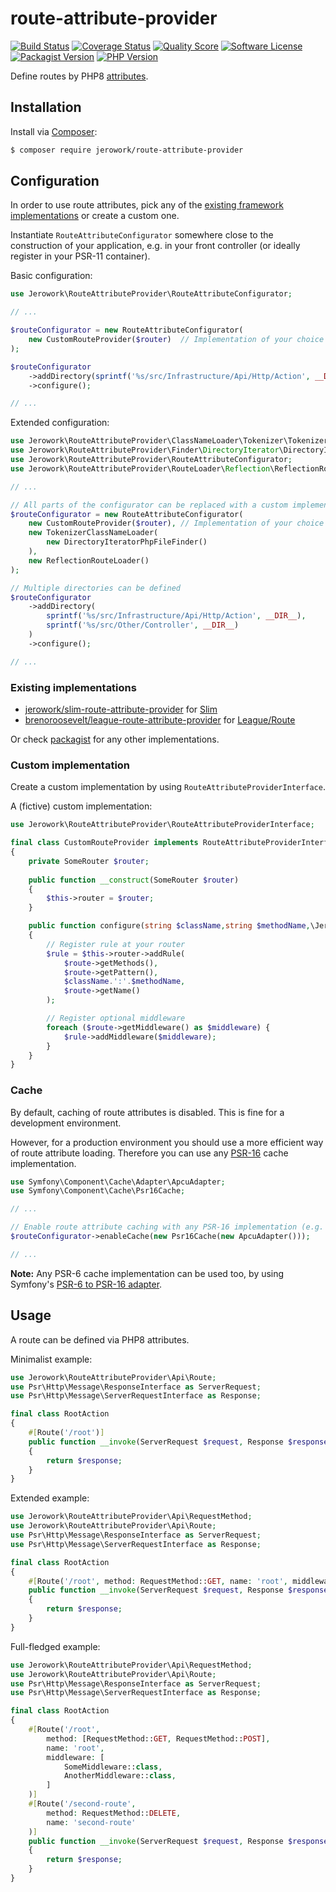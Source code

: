 # route-attribute-provider
[![Build Status](https://img.shields.io/endpoint.svg?url=https%3A%2F%2Factions-badge.atrox.dev%2Fjerowork%2Froute-attribute-provider%2Fbadge%3Fref%3Dmain&style=flat-square)](https://github.com/jerowork/route-attribute-provider/actions)
[![Coverage Status](https://img.shields.io/scrutinizer/coverage/g/jerowork/route-attribute-provider.svg?style=flat-square)](https://scrutinizer-ci.com/g/jerowork/route-attribute-provider/code-structure)
[![Quality Score](https://img.shields.io/scrutinizer/g/jerowork/route-attribute-provider.svg?style=flat-square)](https://scrutinizer-ci.com/g/jerowork/route-attribute-provider)
[![Software License](https://img.shields.io/badge/license-MIT-brightgreen.svg?style=flat-square)](LICENSE)
[![Packagist Version](https://img.shields.io/packagist/v/jerowork/route-attribute-provider.svg?style=flat-square&include_prereleases)](https://packagist.org/packages/jerowork/route-attribute-provider)
[![PHP Version](https://img.shields.io/badge/php-%5E8.0-8892BF.svg?style=flat-square)](http://www.php.net)

Define routes by PHP8 [attributes]((https://stitcher.io/blog/attributes-in-php-8)).

## Installation
Install via [Composer](https://getcomposer.org):
```bash
$ composer require jerowork/route-attribute-provider
```

## Configuration
In order to use route attributes, pick any of the [existing framework implementations](#existing-implementations) or create a custom one.

Instantiate `RouteAttributeConfigurator` somewhere close to the construction of your application,
e.g. in your front controller (or ideally register in your PSR-11 container).

Basic configuration:
```php
use Jerowork\RouteAttributeProvider\RouteAttributeConfigurator;

// ...

$routeConfigurator = new RouteAttributeConfigurator(
    new CustomRouteProvider($router)  // Implementation of your choice
);

$routeConfigurator
    ->addDirectory(sprintf('%s/src/Infrastructure/Api/Http/Action', __DIR__))
    ->configure();

// ...
```

Extended configuration:
```php
use Jerowork\RouteAttributeProvider\ClassNameLoader\Tokenizer\TokenizerClassNameLoader;
use Jerowork\RouteAttributeProvider\Finder\DirectoryIterator\DirectoryIteratorPhpFileFinder;
use Jerowork\RouteAttributeProvider\RouteAttributeConfigurator;
use Jerowork\RouteAttributeProvider\RouteLoader\Reflection\ReflectionRouteLoader;

// ...

// All parts of the configurator can be replaced with a custom implementation
$routeConfigurator = new RouteAttributeConfigurator(
    new CustomRouteProvider($router), // Implementation of your choice
    new TokenizerClassNameLoader(
        new DirectoryIteratorPhpFileFinder()
    ),
    new ReflectionRouteLoader()
);

// Multiple directories can be defined
$routeConfigurator
    ->addDirectory(
        sprintf('%s/src/Infrastructure/Api/Http/Action', __DIR__),
        sprintf('%s/src/Other/Controller', __DIR__)
    )
    ->configure();

// ...
```

### Existing implementations
- [jerowork/slim-route-attribute-provider](https://github.com/jerowork/slim-route-attribute-provider) for [Slim](https://www.slimframework.com)
- [brenoroosevelt/league-route-attribute-provider](https://github.com/brenoroosevelt/league-route-attribute-provider) for [League/Route](https://github.com/thephpleague/route)

Or check [packagist](https://packagist.org/providers/jerowork/route-attribute-provider-implementation) for any other implementations.

### Custom implementation
Create a custom implementation by using `RouteAttributeProviderInterface`.

A (fictive) custom implementation:
```php
use Jerowork\RouteAttributeProvider\RouteAttributeProviderInterface;

final class CustomRouteProvider implements RouteAttributeProviderInterface
{
    private SomeRouter $router;
    
    public function __construct(SomeRouter $router)
    {
        $this->router = $router;
    }

    public function configure(string $className,string $methodName,\Jerowork\RouteAttributeProvider\Api\Route $route) : void
    {
        // Register rule at your router
        $rule = $this->router->addRule(
            $route->getMethods(),
            $route->getPattern(),
            $className.':'.$methodName,
            $route->getName()
        );

        // Register optional middleware
        foreach ($route->getMiddleware() as $middleware) {
            $rule->addMiddleware($middleware);
        }
    }
}
```

### Cache
By default, caching of route attributes is disabled. This is fine for a development environment.

However, for a production environment you should use a more efficient way of route attribute loading.
Therefore you can use any [PSR-16](https://www.php-fig.org/psr/psr-16) cache implementation.

```php
use Symfony\Component\Cache\Adapter\ApcuAdapter;
use Symfony\Component\Cache\Psr16Cache;

// ...

// Enable route attribute caching with any PSR-16 implementation (e.g. symfony/cache)
$routeConfigurator->enableCache(new Psr16Cache(new ApcuAdapter()));

// ...
```

**Note:** Any PSR-6 cache implementation can be used too, by using Symfony's [PSR-6 to PSR-16 adapter](https://symfony.com/doc/current/components/cache/psr6_psr16_adapters.html).

## Usage
A route can be defined via PHP8 attributes.

Minimalist example:

```php
use Jerowork\RouteAttributeProvider\Api\Route;
use Psr\Http\Message\ResponseInterface as ServerRequest;
use Psr\Http\Message\ServerRequestInterface as Response;

final class RootAction
{
    #[Route('/root')]
    public function __invoke(ServerRequest $request, Response $response) : Response
    {
        return $response;
    }
}
```

Extended example:

```php
use Jerowork\RouteAttributeProvider\Api\RequestMethod;
use Jerowork\RouteAttributeProvider\Api\Route;
use Psr\Http\Message\ResponseInterface as ServerRequest;
use Psr\Http\Message\ServerRequestInterface as Response;

final class RootAction
{
    #[Route('/root', method: RequestMethod::GET, name: 'root', middleware: SomeMiddleware::class)]
    public function __invoke(ServerRequest $request, Response $response) : Response
    {
        return $response;
    }
}
```

Full-fledged example:

```php
use Jerowork\RouteAttributeProvider\Api\RequestMethod;
use Jerowork\RouteAttributeProvider\Api\Route;
use Psr\Http\Message\ResponseInterface as ServerRequest;
use Psr\Http\Message\ServerRequestInterface as Response;

final class RootAction
{
    #[Route('/root',
        method: [RequestMethod::GET, RequestMethod::POST],
        name: 'root',
        middleware: [
            SomeMiddleware::class,
            AnotherMiddleware::class,
        ]
    )]
    #[Route('/second-route',
        method: RequestMethod::DELETE,
        name: 'second-route'
    )]
    public function __invoke(ServerRequest $request, Response $response) : Response
    {
        return $response;
    }
}
```
